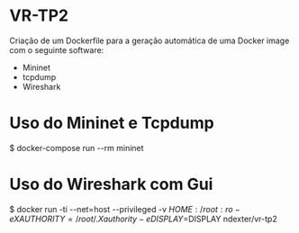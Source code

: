 # VR-TP2

Criação de um Dockerfile para a geração automática de uma Docker image com o seguinte software:

- Mininet
- tcpdump
- Wireshark



# Uso do Mininet e Tcpdump

$ docker-compose run --rm mininet




# Uso do Wireshark com Gui

$ docker run -ti --net=host --privileged -v $HOME:/root:ro -e XAUTHORITY=/root/.Xauthority -e DISPLAY=$DISPLAY ndexter/vr-tp2
